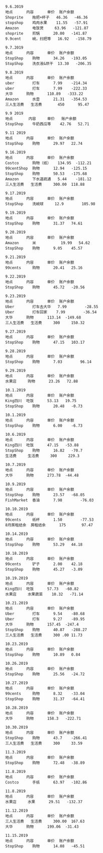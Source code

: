     9.6.2019
    地点		内容		单价	账户余额
    Shoprite	拖把+杯子 	46.36 	-46.36
    stopshop	鸡肉水果 	11.55 	-57.91
    Amazon		电饭煲		63.96	-121.87	
    shoprite	煎锅		20.00	-141.87
    9.9cent		碗，扫把等	16.92	-158.79

    9.7.2019
    地点		内容		单价	账户余额
    StopShop	购物		34.26	-193.05
    StopShop	洗衣液&烘干	13.30	-206.35

    9.8.2019
    地点		内容		单价	账户余额
    uber		打车	    7.99	-214.34
    uber		打车		7.99	-222.33	
    大华		购物		110.89	 -333.22
    Amazon		水壶		21.31	-354.53
    三人生活费	生活费		  450	   95.47

    9.9 2019
    地点	     内容		单价	 账户余额
    StopShop    牛奶西瓜等	 42.76	 52.71

    9.11 2019
    地点		内容		单价	账户余额
    StopShop	购物		29.97	22.74

    9.16.2019
    地点		内容		单价	账户余额
    Costco		购物（纸）	134.95	-112.21
    99centShop	购物		12.94	-125.15
    StopShop	购物		50.53	-175.68
    Amazon		下水道疏通	5.44	-181.12
    三人生活费	生活费		300.00  118.88

    9.17.2019
    地点		内容		单价	账户余额
    StopShop	洗碗球		12.9		105.98

    9.19.2019
    地点		内容		单价	账户余额
    StopShop	购物		31.37	74.61

    9.20.2019
    地点		内容		单价	账户余额
    Amazon		米			19.99	54.62
    StopShop	购物		9.05	45.57

    9.21.2019
    地点		内容		单价	账户余额
    99cents 	购物		20.41	25.16

    9.22.2019
    地点		内容		单价	账户余额
    StopShop	购物		45.72	-20.56

    9.23.2019
    地点		内容		单价	账户余额
    Uber		打车去大华	7.99		-28.55
    Uber		打车回家	7.99		-36.54
    大华		购物		113.14	-149.68
    三人生活费	生活费		300		150.32

    9.27.2019
    地点		内容		单价	账户余额
    StopShop	购物		47.15	103.17

    9.28.2019
    地点		内容		单价	账户余额
    StopShop	购物		7.03		96.14

    9.29.2019
    地点		内容		单价	账户余额
    水果店		购物		23.26	72.88

    10.1.2019
    地点		内容		单价	账户余额
    King四川	吃饭		53.13	19.75
    StopShop	购物		20.48	-0.73

    10.1.2019
    地点		内容		单价	账户余额
    StopShop	购物		6.00	-6.73

    10.6.2019
    地点		内容		单价	账户余额
    King四川	吃饭		47.15	-53.88
    StopShop	购物		16.82	-70.7
    生活费		生活费		300		229.3

    10.7.2019
    地点		内容		单价	账户余额
    大华		购物		273.78	-44.48

    10.9.2019
    地点		内容		单价	账户余额
    StopShop	购物		23.57	-68.05
    FishMarket	香油		7.98		-76.03

    10.10.2019
    地点		内容		单价	账户余额
    99cents		纸杯		1.50		-77.53
    8月房租结余	房租结余	  175	    97.47

    10.14.2019
    地点		内容		单价	账户余额
    StopShop	购物		53.29	44.18

    10.18.2019
    地点		内容		单价	账户余额
    99cents		铲子		2.00	42.18
    StopShop	购物		45.27	-3.09

    10.19.2019
    地点		内容		单价	账户余额
    King四川	吃饭		57.73	-60.82
    水果店		水果蔬菜	10.32	-71.14

    10.21.2019
    地点		内容		单价	账户余额
    Uber		打车		9.54	-80.68
    Uber		打车		9.27	-89.95
    大华		购物		157.45	-247.4
    StopShop	购物		40.87	-288.27
    三人生活费	生活费		300	.00	11.73

    10.23.2019
    地点		内容		单价	账户余额
    StopShop	购物		10.89	0.84

    10.26.2019
    地点		内容		单价	账户余额
    StopShop	购物		25.56	-24.72

    10.27.2019
    地点		内容		单价	账户余额
    99cents		购物		8.32	-33.04
    StopShop	购物		31.37	-64.41

    10.28.2019
    地点		内容		单价	账户余额
    大华		购物		158.3	-222.71

    10.30.2019
    地点		内容		单价	账户余额
    StopShop	购物		43.7	-266.41
    三人生活费	生活费		300		33.59

    11.3.2019
    地点		内容		单价	账户余额
    StopShop	购物		72.48	-38.89

    11.8.2019
    地点		内容		单价	账户余额
    Costco		手纸		63.97	-102.86

    11.8.2019
    地点		内容		单价	账户余额
    水果店		水果		29.51	-132.37

    11.12.2019
    地点		内容		单价	账户余额
    三人生活费	生活费		300.00	167.63
    大华		购物		199.06	-31.43

    11.15.2019
    地点		内容		单价	账户余额
    StopShop	购物		14.08	-45.51